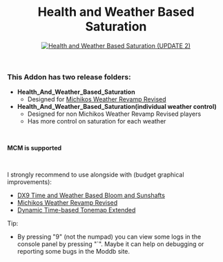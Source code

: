 <h1 align="center">Health and Weather Based Saturation</h1>

<p align="center">
    <a href="https://www.moddb.com/mods/stalker-anomaly/addons/health-and-weather-based-saturation" title="Download Health and Weather Based Saturation (UPDATE 2) - Mod DB" target="_blank">
        <img src="https://button.moddb.com/download/medium/239323.png" alt="Health and Weather Based Saturation (UPDATE 2)" />
    </a>
</p>

<br>

### This Addon has two release folders:
* **Health_And_Weather_Based_Saturation**
   + Designed for [Michikos Weather Revamp Revised](https://www.moddb.com/mods/stalker-anomaly/addons/michikos-weather-revamp-revised)
* **Health_And_Weather_Based_Saturation(individual weather control)**
   + Designed for non Michikos Weather Revamp Revised players
   + Has more control on saturation for each weather

<br>

**MCM is supported**

<br>

I strongly recommend to use alongside with (budget graphical improvements):

* [DX9 Time and Weather Based Bloom and Sunshafts](https://www.moddb.com/mods/stalker-anomaly/addons/dx9-time-and-weather-based-bloom-and-sunshafts)
* [Michikos Weather Revamp Revised](https://www.moddb.com/mods/stalker-anomaly/addons/michikos-weather-revamp-revised)
* [Dynamic Time-based Tonemap Extended](https://www.moddb.com/mods/stalker-anomaly/addons/dynamic-time-based-tonemap-extended)

Tip:
   * By pressing "9" (not the numpad) you can view some logs in the console panel by
     pressing "`". Maybe it can help on debugging or reporting some bugs in the Moddb site.

